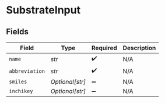 # SubstrateInput


## Fields

| Field              | Type               | Required           | Description        |
| ------------------ | ------------------ | ------------------ | ------------------ |
| `name`             | *str*              | :heavy_check_mark: | N/A                |
| `abbreviation`     | *str*              | :heavy_check_mark: | N/A                |
| `smiles`           | *Optional[str]*    | :heavy_minus_sign: | N/A                |
| `inchikey`         | *Optional[str]*    | :heavy_minus_sign: | N/A                |